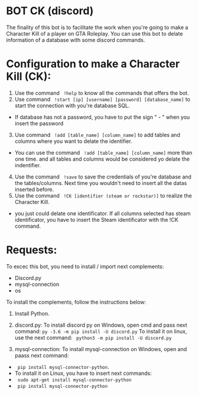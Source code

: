# BOT CK (discord)
 The finality of this bot is to facilitate the work when you're going to make a Character Kill of a player on GTA Roleplay.
You can use this bot to delate information of a database with some discord commands.

# Configuration to make a Character Kill (CK):
1. Use the command  ``` !help``` to know all the commands that offers the bot.
2. Use command  ``` !start [ip] [username] [password] [database_name]``` to start the connection with you're database SQL.
- If database has not a password, you have to put the sign " - " when you insert the password
3. Use command  ``` !add [table_name] [column_name]``` to add tables and columns where you want to delate the identifier.
- You can use the command  ``` !add [table_name] [column_name]``` more than one time. and all tables and columns would be considered yo delate the indentifier.
4. Use the command  ``` !save``` to save the credentials of you're database and the tables/columns. Next time you wouldn't need to insert all the datas inserted before.
5. Use the command  ``` !CK [identifier (steam or rockstar)]``` to realize the Character Kill.
- you just could delate one identificator. If all columns selected has steam identificator, you have to insert the Steam identificator with the !CK command.

# Requests:
To excec this bot, you need to install / import next complements:
- Discord.py
- mysql-connection
- os

To install the complements, follow the instructions below:

1. Install Python.
2. discord.py: To install discord py on Windows, open cmd and pass next command:
``` py -3.6 -m pip install -U discord.py ```
To install it on linux, use the next command: ``` python3 -m pip install -U discord.py```

3. mysql-connection: To install mysql-connection on Windows, open and paass next command: 
- ``` pip install mysql-connector-python```.
- To install it on Linux, you have to insert next commands:
- ``` sudo apt-get install mysql-connector-python```
- ``` pip install mysql-connector-python```
